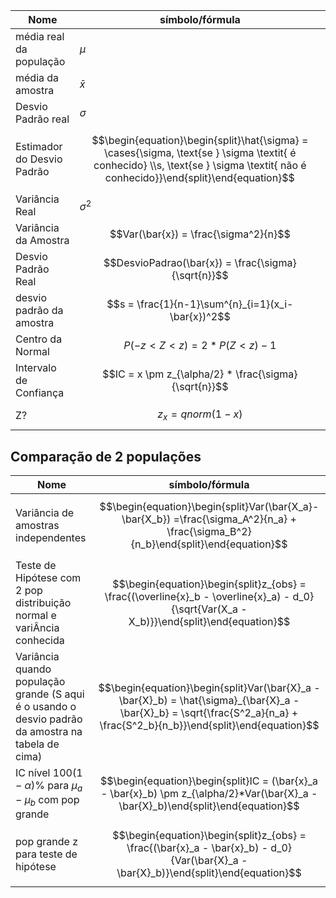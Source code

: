 | Nome                                                                  | símbolo/fórmula                                                                                                                                                                   |
| --------------------------------------------------------------------- | --------------------------------------------------------------------------------------------------------------------------------------------------------------------------------- |
| média real da população                                               | $\mu$                                                                                                                                                                             |
| média da amostra                                                      | $\bar{x}$                                                                                                                                                                         |
| Desvio Padrão real                                                    | $\sigma$                                                                                                                                                                          |
| Estimador do Desvio Padrão                                            | $$\begin{equation}\begin{split}\hat{\sigma} = \cases{\sigma, \text{se } \sigma \textit{ é conhecido} \\s, \text{se } \sigma \textit{ não é conhecido}}\end{split}\end{equation}$$ |
| Variância Real                                                        | $\sigma^2$                                                                                                                                                                        |
| Variância da Amostra                                                  | $$Var(\bar{x}) = \frac{\sigma^2}{n}$$                                                                                                                                             |
| Desvio Padrão Real                                                    | $$DesvioPadrao(\bar{x}) = \frac{\sigma}{\sqrt{n}}$$                                                                                                                               |
| desvio padrão da amostra                                              | $$s = \frac{1}{n-1}\sum^{n}_{i=1}(x_i-\bar{x})^2$$                                                                                                                                |
| Centro da Normal                                                      | $$P(-z < Z < z) = 2*P(Z < z) - 1$$                                                                                                                                                |
| Intervalo de Confiança                                                | $$IC = x \pm z_{\alpha/2} * \frac{\sigma}{\sqrt{n}}$$                                                                                                                             |
| Z?                                                                    | $$z_x = qnorm(1 - x)$$                                                                                                                                                            |
 
## Comparação de 2 populações
| Nome                                                                                               | símbolo/fórmula                                                                                                                                                            |
| -------------------------------------------------------------------------------------------------- | -------------------------------------------------------------------------------------------------------------------------------------------------------------------------- |
| Variância de amostras independentes                                                                | $$\begin{equation}\begin{split}Var(\bar{X_a}- \bar{X_b}) =\frac{\sigma_A^2}{n_a} + \frac{\sigma_B^2}{n_b}\end{split}\end{equation}$$                                       |
| Teste de Hipótese com 2 pop distribuição normal e variÂncia conhecida                              | $$\begin{equation}\begin{split}z_{obs} = \frac{(\overline{x}_b - \overline{x}_a) - d_0}{\sqrt{Var(X_a - X_b)}}\end{split}\end{equation}$$                                  |
| Variância quando população grande (S aqui é o usando o desvio padrão da amostra na tabela de cima) | $$\begin{equation}\begin{split}Var(\bar{X}_a - \bar{X}_b) = \hat{\sigma}_{\bar{X}_a - \bar{X}_b} = \sqrt{\frac{S^2_a}{n_a} + \frac{S^2_b}{n_b}}\end{split}\end{equation}$$ |
| IC nível $100(1-\alpha)$% para $\mu_a - \mu_b$  com pop grande                                     | $$\begin{equation}\begin{split}IC = (\bar{x}_a - \bar{x}_b) \pm z_{\alpha/2}*Var(\bar{X}_a - \bar{X}_b)\end{split}\end{equation}$$                                         |
| pop grande z para teste de hipótese                                                                | $$\begin{equation}\begin{split}z_{obs} = \frac{(\bar{x}_a - \bar{x}_b) - d_0}{Var(\bar{X}_a -\bar{X}_b)}\end{split}\end{equation}$$                                        |



